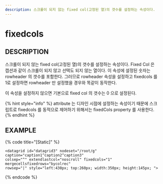 ```yaml
---
description: 스크롤이 되지 않는 fixed col(고정된 열)의 갯수를 설정하는 속성이다.
---
```


# fixedcols

## DESCRIPTION

스크롤이 되지 않는 fixed col\(고정된 열\)의 갯수를 설정하는 속성이다. Fixed Col 은 캡션과 같이 스크롤이 되지 않고 선택도 되지 않는 열이다. 이 속성에 설정된 숫자는 rowheader 의 갯수를 포함한다. 그러므로 rowheader 속성을 설정하고 fixedcols 를 1로 설정하면 rowheader 만 설정했을 경우와 똑같이 동작한다.

이 속성을 설정하지 않으면 기본으로 fixed col 의 갯수는 0 으로 설정된다.

{% hint style="info" %}
attribute 는 디자인 시점에 설정하는 속성이기 때문에 스크립트로 fixedcols 를 동적으로 제어하기 위해서는 fixedCols property 를 사용한다.   
{% endhint %}

## EXAMPLE

{% code title="\[Static\]" %}
```markup
<datagrid id="datagrid3" nodeset="/root/g" caption="caption1^caption2^caption3" 
colsep="^" extendlastcol="noscroll" fixedcols="1" mergecellsfixedrows="bycolrec" 
rowsep="|" style="left:430px; top:260px; width:350px; height:145px; ">
```
{% endcode %}

